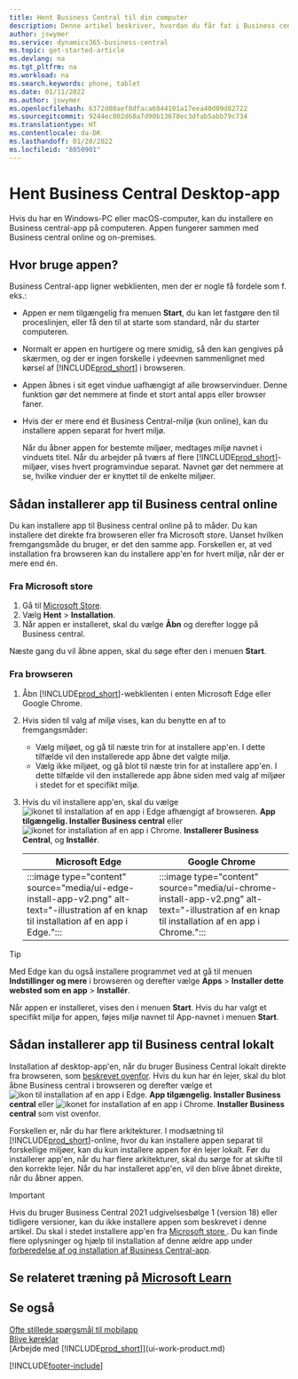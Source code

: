 ```yaml
---
title: Hent Business Central til din computer
description: Denne artikel beskriver, hvordan du får fat i Business central-appen på en Windows-eller MACiOS stationær pc.
author: jswymer
ms.service: dynamics365-business-central
ms.topic: get-started-article
ms.devlang: na
ms.tgt_pltfrm: na
ms.workload: na
ms.search.keywords: phone, tablet
ms.date: 01/11/2022
ms.author: jswymer
ms.openlocfilehash: 6372d08aef8dfaca6044101a17eea40d89d82722
ms.sourcegitcommit: 9244ec802d68a7d90b13678ec3dfab5abb79c734
ms.translationtype: HT
ms.contentlocale: da-DK
ms.lasthandoff: 01/28/2022
ms.locfileid: "8050901"
---
```

# <a name="get-business-central-desktop-app"></a>Hent Business Central Desktop-app

Hvis du har en Windows-PC eller macOS-computer, kan du installere en Business central-app på computeren. Appen fungerer sammen med Business central online og on-premises.

## <a name="why-use-the-app"></a>Hvor bruge appen?

Business Central-app ligner webklienten, men der er nogle få fordele som f. eks.:

- Appen er nem tilgængelig fra menuen **Start**, du kan let fastgøre den til proceslinjen, eller få den til at starte som standard, når du starter computeren.
- Normalt er appen en hurtigere og mere smidig, så den kan gengives på skærmen, og der er ingen forskelle i ydeevnen sammenlignet med kørsel af [!INCLUDE[prod_short](includes/prod_short.md)] i browseren.
- Appen åbnes i sit eget vindue uafhængigt af alle browservinduer. Denne funktion gør det nemmere at finde et stort antal apps eller browser faner.
- Hvis der er mere end ét Business Central-miljø (kun online), kan du installere appen separat for hvert miljø.

     Når du åbner appen for bestemte miljøer, medtages miljø navnet i vinduets titel. Når du arbejder på tværs af flere [!INCLUDE[prod_short](includes/prod_short.md)]-miljøer, vises hvert programvindue separat. Navnet gør det nemmere at se, hvilke vinduer der er knyttet til de enkelte miljøer.

## <a name="install-the-app-for-business-central-online"></a>Sådan installerer app til Business central online

Du kan installere app til Business central online på to måder. Du kan installere det direkte fra browseren eller fra Microsoft store. Uanset hvilken fremgangsmåde du bruger, er det den samme app. Forskellen er, at ved installation fra browseren kan du installere app'en for hvert miljø, når der er mere end én.

### <a name="from-microsoft-store"></a>Fra Microsoft store

1. Gå til [Microsoft Store](https://go.microsoft.com/fwlink/?linkid=2182870).
2. Vælg **Hent** > **Installation**. 
3. Når appen er installeret, skal du vælge **Åbn** og derefter logge på Business central.

Næste gang du vil åbne appen, skal du søge efter den i menuen **Start**.

### <a name="from-the-browser"></a>Fra browseren

1. Åbn [!INCLUDE[prod_short](includes/prod_short.md)]-webklienten i enten Microsoft Edge eller Google Chrome.

2. Hvis siden til valg af miljø vises, kan du benytte en af to fremgangsmåder:

   - Vælg miljøet, og gå til næste trin for at installere app'en. I dette tilfælde vil den installerede app åbne det valgte miljø.
   - Vælg ikke miljøet, og gå blot til næste trin for at installere app'en. I dette tilfælde vil den installerede app åbne siden med valg af miljøer i stedet for et specifikt miljø.

3. Hvis du vil installere app'en, skal du vælge ![ikonet til installation af en app i Edge afhængigt af browseren.](media/ui-edge-install-app-icon.png) **App tilgængelig. Installer Business central** eller ![ikonet for installation af en app i Chrome.](media/ui-chrome-install-app-icon.png) **Installerer Business Central**, og **Installér**.

   | Microsoft Edge | Google Chrome |
   |--|--|
   | :::image type="content" source="media/ui-edge-install-app-v2.png" alt-text="-illustration af en knap til installation af en app i Edge."::: | :::image type="content" source="media/ui-chrome-install-app-v2.png" alt-text="-illustration af en knap til installation af en app i Chrome."::: |

  > [!TIP]
  > Med Edge kan du også installere programmet ved at gå til menuen **Indstillinger og mere** i browseren og derefter vælge **Apps** > **Installer dette websted som en app** > **Installér**.

Når appen er installeret, vises den i menuen **Start**. Hvis du har valgt et specifikt miljø for appen, føjes miljø navnet til App-navnet i menuen **Start**.

## <a name="install-the-app-for-business-central-on-premises"></a>Sådan installerer app til Business central lokalt

Installation af desktop-app'en, når du bruger Business Central lokalt direkte fra browseren, som [beskrevet ovenfor](#from-the-browser). Hvis du kun har én lejer, skal du blot åbne Business central i browseren og derefter vælge et ![ikon til installation af en app i Edge.](media/ui-edge-install-app-icon.png) **App tilgængelig. Installer Business central** eller ![ikonet for installation af en app i Chrome.](media/ui-chrome-install-app-icon.png) **Installer Business central** som vist ovenfor.

Forskellen er, når du har flere arkitekturer. I modsætning til [!INCLUDE[prod_short](includes/prod_short.md)]-online, hvor du kan installere appen separat til forskellige miljøer, kan du kun installere appen for én lejer lokalt. Før du installerer app'en, når du har flere arkitekturer, skal du sørge for at skifte til den korrekte lejer. Når du har installeret app'en, vil den blive åbnet direkte, når du åbner appen.

> [!IMPORTANT]
> Hvis du bruger Business Central 2021 udgivelsesbølge 1 (version 18) eller tidligere versioner, kan du ikke installere appen som beskrevet i denne artikel. Du skal i stedet installere app'en fra [Microsoft store ](https://go.microsoft.com/fwlink/?LinkId=734848). Du kan finde flere oplysninger og hjælp til installation af denne ældre app under [forberedelse af og installation af Business Central-app](/dynamics365/business-central/dev-itpro/deployment/install-business-central-app).

## <a name="see-related-training-at-microsoft-learn"></a>Se relateret træning på [Microsoft Learn](/learn/modules/alternative-interfaces-dynamics-365-business-central/index)

## <a name="see-also"></a>Se også

[Ofte stillede spørgsmål til mobilapp](ui-mobile-faq.yml)  
[Blive køreklar](ui-get-ready-business.md)  
[Arbejde med [!INCLUDE[prod_short](includes/prod_short.md)]](ui-work-product.md)  


[!INCLUDE[footer-include](includes/footer-banner.md)]